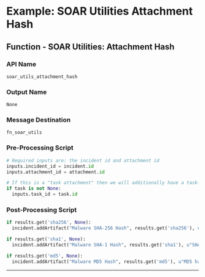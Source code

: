 <!--
    DO NOT MANUALLY EDIT THIS FILE
    THIS FILE IS AUTOMATICALLY GENERATED WITH resilient-sdk codegen
-->

# Example: SOAR Utilities Attachment Hash

## Function - SOAR Utilities: Attachment Hash

### API Name
`soar_utils_attachment_hash`

### Output Name
`None`

### Message Destination
`fn_soar_utils`

### Pre-Processing Script
```python
# Required inputs are: the incident id and attachment id
inputs.incident_id = incident.id
inputs.attachment_id = attachment.id

# If this is a "task attachment" then we will additionally have a task-id
if task is not None:
  inputs.task_id = task.id
```

### Post-Processing Script
```python
if results.get('sha256', None):
  incident.addArtifact("Malware SHA-256 Hash", results.get('sha256'), u"SHA-256 hash of '{}'".format(attachment.name))

if results.get('sha1', None):
  incident.addArtifact("Malware SHA-1 Hash", results.get('sha1'), u"SHA-1 hash of '{}'".format(attachment.name))

if results.get('md5', None):
  incident.addArtifact("Malware MD5 Hash", results.get('md5'), u"MD5 hash of '{}'".format(attachment.name))
```

---

